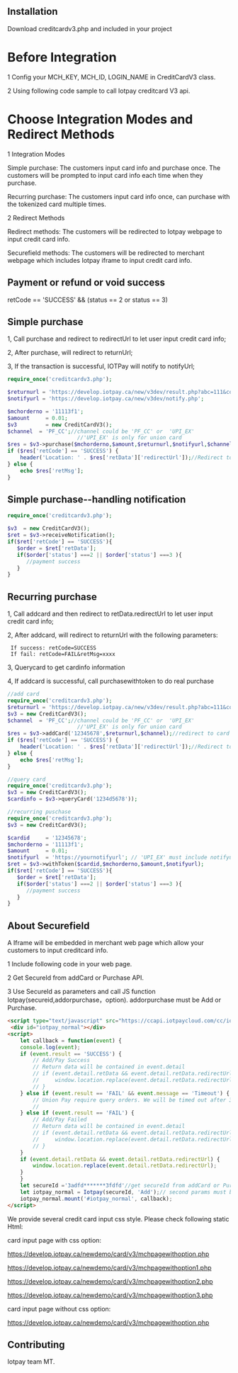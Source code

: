
## Installation

Download creditcardv3.php and included in your project

# Before Integration

1 Config your  MCH_KEY, MCH_ID, LOGIN_NAME in CreditCardV3 class.

2 Using following code sample to call Iotpay creditcard V3 api.

# Choose Integration Modes and Redirect Methods

1 Integration Modes

Simple purchase: The customers input card info and purchase once. The customers will be prompted to input card info each time when they purchase.

Recurring purchase: The customers input card info once, can purchase with the tokenized card multiple times.

2 Redirect Methods

Redirect methods: The customers will be redirected to Iotpay webpage to input credit card info.

Securefield methods: The customers will be redirected to merchant webpage which includes Iotpay iframe to input credit card info.

## Payment or refund or void success

retCode == 'SUCCESS' && (status == 2 or status == 3)

## Simple purchase

1, Call purchase and redirect to redirectUrl to let user input credit card info;

2, After purchase, will redirect to returnUrl;

3, If the transaction is successful, IOTPay will notify to notifyUrl;

```php
require_once('creditcardv3.php');

$returnurl = 'https://develop.iotpay.ca/new/v3dev/result.php?abc=111&code=234&cardid=12345678';
$notifyurl = 'https://develop.iotpay.ca/new/v3dev/notify.php';

$mchorderno = '11113f1';
$amount     = 0.01;
$v3         = new CreditCardV3();
$channel  = 'PF_CC';//channel could be 'PF_CC' or  'UPI_EX'
                      //'UPI_EX' is only for union card 
$res = $v3->purchase($mchorderno,$amount,$returnurl,$notifyurl,$channel); 
if ($res['retCode'] == 'SUCCESS') {
	header('Location: ' . $res['retData']['redirectUrl']);//Redirect to Iotpay credit card input page 
} else {
	echo $res['retMsg'];
}
```
## Simple purchase--handling notification

```php
require_once('creditcardv3.php');

$v3  = new CreditCardV3();
$ret = $v3->receiveNotification();
if($ret['retCode'] == 'SUCCESS'){
   $order = $ret['retData'];
   if($order['status'] ===2 || $order['status'] ===3 ){
      //payment success
   }
}

```
## Recurring purchase

1, Call addcard and then redirect to retData.redirectUrl to let user input credit card info;

2, After addcard, will redirect to returnUrl with the following parameters:

     If success: retCode=SUCCESS
     If fail: retCode=FAIL&retMsg=xxxx
   
3, Querycard to get cardinfo information

4, If addcard is successful, call purchasewithtoken to do real purchase

```php
//add card
require_once('creditcardv3.php');
$returnurl = 'https://develop.iotpay.ca/new/v3dev/result.php?abc=111&code=234&cardid=12345678';
$v3 = new CreditCardV3();
$channel  = 'PF_CC';//channel could be 'PF_CC' or  'UPI_EX'
                      //'UPI_EX' is only for union card 
$res = $v3->addCard('12345678',$returnurl,$channel);//redirect to card input page
if ($res['retCode'] == 'SUCCESS') {
	header('Location: ' . $res['retData']['redirectUrl']);//Redirect to Iotpay credit card input page
} else {
	echo $res['retMsg'];
}
```

```php
//query card
require_once('creditcardv3.php');
$v3 = new CreditCardV3();
$cardinfo = $v3->queryCard('1234d5678'));
```

```php
//recurring puschase
require_once('creditcardv3.php');
$v3 = new CreditCardV3();

$cardid     = '12345678';
$mchorderno = '11113f1';
$amount     = 0.01;
$notifyurl  = 'https://yournotifyurl'; // 'UPI_EX' must include notifyurl
$ret = $v3->withToken($cardid,$mchorderno,$amount,$notifyurl);
if($ret['retCode'] == 'SUCCESS'){
   $order = $ret['retData'];
   if($order['status'] ===2 || $order['status'] ===3 ){
      //payment success
   }
}
```
## About Securefield

A Iframe will be embedded in merchant web page which allow your customers to input creditcard info. 

1 Include following code in your web page.

2 Get SecureId from addCard or Purchase API.

3 Use SecureId as parameters and call JS function Iotpay(secureid,addorpurchase，option).
addorpurchase must be Add or Purchase.

```html
<script type="text/javascript" src="https://ccapi.iotpaycloud.com/cc/iotpaycc.js"></script>
 <div id="iotpay_normal"></div>
<script>
    let callback = function(event) {
	console.log(event);
	if (event.result == 'SUCCESS') {
	    // Add/Pay Success
	    // Return data will be contained in event.detail
	    // if (event.detail.retData && event.detail.retData.redirectUrl) {
	    //     window.location.replace(event.detail.retData.redirectUrl);
	    // }
	} else if (event.result == 'FAIL' && event.message == 'Timeout') {
	    // Union Pay require query orders. We will be timed out after 30 tries and merchant needs to query the order.
	    //
	} else if (event.result == 'FAIL') {
	    // Add/Pay Failed
	    // Return data will be contained in event.detail
	    // if (event.detail.retData && event.detail.retData.redirectUrl) {
	    //     window.location.replace(event.detail.retData.redirectUrl);
	    // }
	}
	if (event.detail.retData && event.detail.retData.redirectUrl) {
	    window.location.replace(event.detail.retData.redirectUrl);
	}
    }
    let secureId ='3adfd*******3fdfd'//get secureId from addCard or Purchase endpoint.
    let iotpay_normal = Iotpay(secureId, 'Add');// second params must be Add or Pay
    iotpay_normal.mount('#iotpay_normal', callback);
</script>
```
We provide several credit card input css style. Please check following static Html:

card input page with css option:

https://develop.iotpay.ca/newdemo/card/v3/mchpagewithoption.php

https://develop.iotpay.ca/newdemo/card/v3/mchpagewithoption1.php

https://develop.iotpay.ca/newdemo/card/v3/mchpagewithoption2.php

https://develop.iotpay.ca/newdemo/card/v3/mchpagewithoption3.php

card input page without css option:

https://develop.iotpay.ca/newdemo/card/v3/mchpagewithoption.php

## Contributing


Iotpay team MT.
